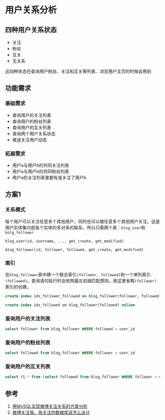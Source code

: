 # 用户关系分析
## 四种用户关系状态
- 关注
- 粉丝
- 互关
- 无关系

这四种状态在查询用户粉丝、关注和互关等列表、浏览用户主页的时候会用到
## 功能需求
### 基础需求
- 查询用户的关注列表
- 查询用户的粉丝列表
- 查询用户的互关列表
- 查询两个用户关系状态
- 推送关注用户动态
### 拓展需求
- 用户a与用户b的共同关注列表
- 用户a与用户b的共同粉丝列表
- 用户a的关注列表里都有谁关注了用户b

## 方案1
### 关系模式
每个用户可以关注任意多个其他用户，同时也可以被任意多个其他用户关注。这是用户实体集内部各个实体的多对多的联系，所以只需两个表：`blog_user`和`bolg_follower`
```
blog_user(id, username, ..., gmt_create, gmt_modified)
```
```
blog_follower(id, follower, followed, gmt_create, gmt_modified)
```
### 索引
在`blog_follower`表中建一个联合索引`(follower, followed)`和一个单列索引`(followed)`。查询语句执行时会依照最左前缀匹配原则，故这里省略`(follower)`索引的创建。
```sql
create index idx_follower_followed on blog_follower(follower, followed) online
```
```sql
create index idx_followed on blog_follower(followed) online
```

### 查询用户的关注列表
```sql
select follower from blog_follower WHERE followed = user_id
```

### 查询用户的粉丝列表
```sql
select followed from blog_follower WHERE follower = user_id
```

### 查询用户的互关列表
```sql
select t1.* from (select followed from blog_follower WHERE follower = user_id)
```
## 参考
1. [用MySQL实现微博关注关系的方案分析](https://my.oschina.net/yonghan/blog/475588)
2. [微博关注我、我关注你数据库该怎么设计](https://blog.csdn.net/u010098331/article/details/51445904)
<!--stackedit_data:
eyJoaXN0b3J5IjpbMTI1NDg4ODQ2MSwxOTExMzA3MDI3LDIxMz
M1NDcxNzMsNTMxOTMwNTMzLDI0MDU4MzgyOCw0OTc2MTU2NTgs
LTE5ODIyMTcxNjIsLTIwODk2ODE2MzMsNzQ5NTk0NDAsMTYyMT
A5NjY2OSwtMTcwODEzMjk0Myw4NjQwNDE0MzksMTc0NjcwMzY0
MCwtMTUyNzM5NTYzNywtNTE2MzU4NjMzLC0yMDc1Nzk3NjUzLC
0xNDIxMjYxNDgzXX0=
-->